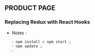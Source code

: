 ## PRODUCT PAGE                                       

### Replacing Redux with React Hooks 


* Notes :

```
   - npm install / npm start ;
   - npm update ;
   - 

```